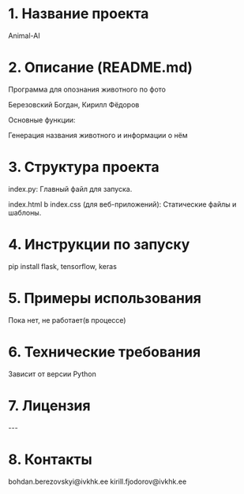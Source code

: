 <h1>1. Название проекта</h1>
Animal-AI
<h1>2. Описание (README.md)</h1>
<p>Программа для опознания животного по фото</p>
<p>Березовский Богдан, Кирилл Фёдоров</p>
<p>Основные функции:</p>
<p>Генерация названия животного и информации о нём</p>
<h1>3. Структура проекта</h1>
<p>index.py: Главный файл для запуска.</p>
<p>index.html b index.css (для веб-приложений): Статические файлы и шаблоны.</p>
<h1>4. Инструкции по запуску</h1>
pip install flask, tensorflow, keras
<h1>5. Примеры использования</h1>
Пока нет, не работает(в процессе)
<h1>6. Технические требования</h1>
Зависит от версии Python
<h1>7. Лицензия</h1>
---
<h1>8. Контакты</h1>
bohdan.berezovskyi@ivkhk.ee
kirill.fjodorov@ivkhk.ee
